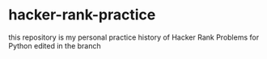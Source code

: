 # hacker-rank-practice
this repository is my personal practice history of Hacker Rank Problems for Python
edited in the branch
